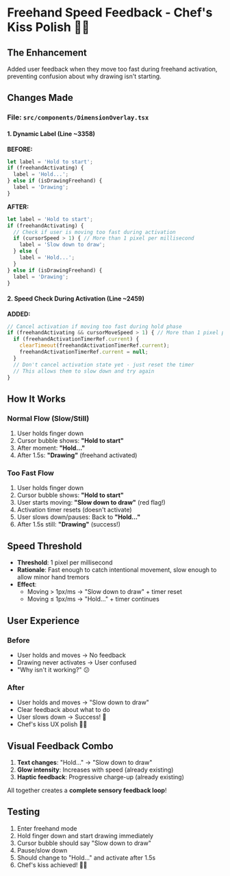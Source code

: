 # Freehand Speed Feedback - Chef's Kiss Polish 🤌✨

## The Enhancement
Added user feedback when they move too fast during freehand activation, preventing confusion about why drawing isn't starting.

## Changes Made

### File: `src/components/DimensionOverlay.tsx`

#### 1. Dynamic Label (Line ~3358)
**BEFORE:**
```typescript
let label = 'Hold to start';
if (freehandActivating) {
  label = 'Hold...';
} else if (isDrawingFreehand) {
  label = 'Drawing';
}
```

**AFTER:**
```typescript
let label = 'Hold to start';
if (freehandActivating) {
  // Check if user is moving too fast during activation
  if (cursorSpeed > 1) { // More than 1 pixel per millisecond
    label = 'Slow down to draw';
  } else {
    label = 'Hold...';
  }
} else if (isDrawingFreehand) {
  label = 'Drawing';
}
```

#### 2. Speed Check During Activation (Line ~2459)
**ADDED:**
```typescript
// Cancel activation if moving too fast during hold phase
if (freehandActivating && cursorMoveSpeed > 1) { // More than 1 pixel per millisecond
  if (freehandActivationTimerRef.current) {
    clearTimeout(freehandActivationTimerRef.current);
    freehandActivationTimerRef.current = null;
  }
  // Don't cancel activation state yet - just reset the timer
  // This allows them to slow down and try again
}
```

## How It Works

### Normal Flow (Slow/Still)
1. User holds finger down
2. Cursor bubble shows: **"Hold to start"**
3. After moment: **"Hold..."**
4. After 1.5s: **"Drawing"** (freehand activated)

### Too Fast Flow
1. User holds finger down
2. Cursor bubble shows: **"Hold to start"**
3. User starts moving: **"Slow down to draw"** (red flag!)
4. Activation timer resets (doesn't activate)
5. User slows down/pauses: Back to **"Hold..."**
6. After 1.5s still: **"Drawing"** (success!)

## Speed Threshold
- **Threshold**: 1 pixel per millisecond
- **Rationale**: Fast enough to catch intentional movement, slow enough to allow minor hand tremors
- **Effect**: 
  - Moving > 1px/ms → "Slow down to draw" + timer reset
  - Moving ≤ 1px/ms → "Hold..." + timer continues

## User Experience

### Before
- User holds and moves → No feedback
- Drawing never activates → User confused
- "Why isn't it working?" 😕

### After
- User holds and moves → "Slow down to draw"
- Clear feedback about what to do
- User slows down → Success! 🎉
- Chef's kiss UX polish 🤌✨

## Visual Feedback Combo
1. **Text changes**: "Hold..." → "Slow down to draw"
2. **Glow intensity**: Increases with speed (already existing)
3. **Haptic feedback**: Progressive charge-up (already existing)

All together creates a **complete sensory feedback loop**!

## Testing
1. Enter freehand mode
2. Hold finger down and start drawing immediately
3. Cursor bubble should say "Slow down to draw"
4. Pause/slow down
5. Should change to "Hold..." and activate after 1.5s
6. Chef's kiss achieved! 🤌✨
